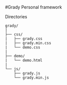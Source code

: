 #Grady
Personal framework

Directories
```
grady/
|
├── css/
|   ├── grady.css
|   ├── grady.min.css
|   └── demo.css
|
├── demo/
|   └── demo.html
|
└── js/
    ├── grady.js
    └── grady.min.js
```
